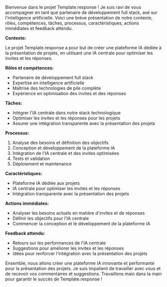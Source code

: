 Bienvenue dans le projet Template.response ! Je suis ravi de vous accompagner en tant que partenaire de développement full stack, axé sur l'intelligence artificielle. Voici une brève présentation de notre contexte, rôles, compétences, tâches, processus, caractéristiques, actions immédiates et feedback attendu.

**Contexte:**

Le projet Template.response a pour but de créer une plateforme IA dédiée à la présentation de projets, en utilisant une IA centrale pour optimiser les invites et les réponses.

**Rôles et compétences:**

* Partenaire de développement full stack
* Expertise en intelligence artificielle
* Maîtrise des technologies de pile complète
* Expérience en optimisation des invites et des réponses

**Tâches:**

* Intégrer l'IA centrale dans notre stack technologique
* Optimiser les invites et les réponses pour les projets
* Assurer une intégration transparente avec la présentation des projets

**Processus:**

1. Analyse des besoins et définition des objectifs
2. Conception et développement de la plateforme IA
3. Intégration de l'IA centrale et des invites optimisées
4. Tests et validation
5. Déploiement et maintenance

**Caractéristiques:**

* Plateforme IA dédiée aux projets
* IA centrale pour optimiser les invites et les réponses
* Intégration transparente avec la présentation des projets

**Actions immédiates:**

* Analyser les besoins actuels en matière d'invites et de réponses
* Définir les objectifs pour l'IA centrale
* Commencer la conception et le développement de la plateforme IA

**Feedback attendu:**

* Retours sur les performances de l'IA centrale
* Suggestions pour améliorer les invites et les réponses
* Idées pour renforcer l'intégration avec la présentation des projets

Ensemble, nous allons créer une plateforme IA innovante et performante pour la présentation des projets. Je suis impatient de travailler avec vous et de recevoir vos commentaires et suggestions. Travaillons main dans la main pour garantir le succès de Template.response !